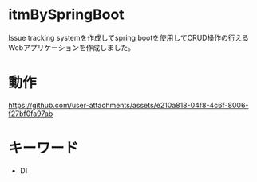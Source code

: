 # itmBySpringBoot
Issue tracking systemを作成してspring bootを使用してCRUD操作の行えるWebアプリケーションを作成しました。
# 動作

https://github.com/user-attachments/assets/e210a818-04f8-4c6f-8006-f27bf0fa97ab

# キーワード
* DI
